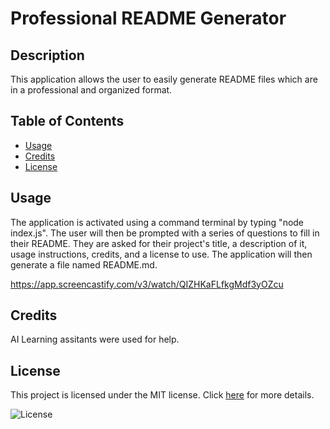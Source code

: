 
 
# Professional README Generator

## Description
This application allows the user to easily generate README files which are in a professional and organized format.

## Table of Contents
- [Usage](#usage)
- [Credits](#credits)
- [License](#license)

## Usage
The application is activated using a command terminal by typing "node index.js". The user will then be prompted with a series of questions to fill in their README. They are asked for their project's title, a description of it, usage instructions, credits, and a license to use. The application will then generate a file named README.md.

https://app.screencastify.com/v3/watch/QIZHKaFLfkgMdf3yOZcu

## Credits
AI Learning assitants were used for help.

## License

This project is licensed under the MIT license. Click [here]([License](https://opensource.org/licenses/MIT)) for more details.

![License](https://img.shields.io/badge/License-MIT-brightgreen)

